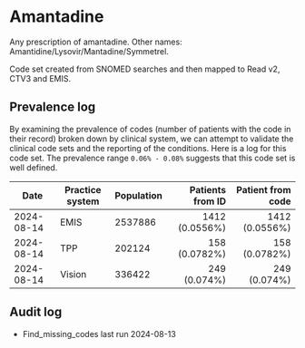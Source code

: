 # Amantadine

Any prescription of amantadine. Other names: Amantidine/Lysovir/Mantadine/Symmetrel.

Code set created from SNOMED searches and then mapped to Read v2, CTV3 and EMIS.

## Prevalence log

By examining the prevalence of codes (number of patients with the code in their record) broken down by clinical system, we can attempt to validate the clinical code sets and the reporting of the conditions. Here is a log for this code set. The prevalence range `0.06% - 0.08%` suggests that this code set is well defined.

| Date       | Practice system | Population | Patients from ID | Patient from code |
| ---------- | --------------- | ---------- | ---------------: | ----------------: |
| 2024-08-14 | EMIS            | 2537886    |   1412 (0.0556%) |    1412 (0.0556%) |
| 2024-08-14 | TPP             | 202124     |    158 (0.0782%) |     158 (0.0782%) |
| 2024-08-14 | Vision          | 336422     |     249 (0.074%) |      249 (0.074%) |

## Audit log

- Find_missing_codes last run 2024-08-13
